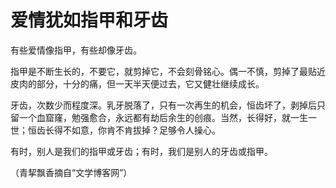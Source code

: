 # 爱情犹如指甲和牙齿

有些爱情像指甲，有些却像牙齿。 

指甲是不断生长的，不要它，就剪掉它，不会刻骨铭心。偶一不慎，剪掉了最贴近皮肉的部分，十分的痛，但一天半天便过去，它又健壮继续成长。 

牙齿，次数少而程度深。乳牙脱落了，只有一次再生的机会，恒齿坏了，剥掉后只留一个血窟窿，勉强愈合，永远都有劫后余生的创痕。当然，长得好，就一生一世；恒齿长得不如意，你肯不肯拔掉？足够令人操心。 

有时，别人是我们的指甲或牙齿；有时，我们是别人的牙齿或指甲。 

（青挈飘香摘自“文学博客网”）